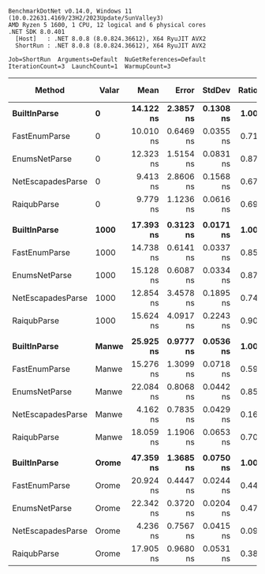 ```

BenchmarkDotNet v0.14.0, Windows 11 (10.0.22631.4169/23H2/2023Update/SunValley3)
AMD Ryzen 5 1600, 1 CPU, 12 logical and 6 physical cores
.NET SDK 8.0.401
  [Host]   : .NET 8.0.8 (8.0.824.36612), X64 RyuJIT AVX2
  ShortRun : .NET 8.0.8 (8.0.824.36612), X64 RyuJIT AVX2

Job=ShortRun  Arguments=Default  NuGetReferences=Default  
IterationCount=3  LaunchCount=1  WarmupCount=3  

```
| Method            | Valar | Mean      | Error     | StdDev    | Ratio | Allocated | Alloc Ratio |
|------------------ |------ |----------:|----------:|----------:|------:|----------:|------------:|
| **BuiltInParse**      | **0**     | **14.122 ns** | **2.3857 ns** | **0.1308 ns** |  **1.00** |         **-** |          **NA** |
| FastEnumParse     | 0     | 10.010 ns | 0.6469 ns | 0.0355 ns |  0.71 |         - |          NA |
| EnumsNetParse     | 0     | 12.323 ns | 1.5154 ns | 0.0831 ns |  0.87 |         - |          NA |
| NetEscapadesParse | 0     |  9.413 ns | 2.8606 ns | 0.1568 ns |  0.67 |         - |          NA |
| RaiqubParse       | 0     |  9.779 ns | 1.1236 ns | 0.0616 ns |  0.69 |         - |          NA |
|                   |       |           |           |           |       |           |             |
| **BuiltInParse**      | **1000**  | **17.393 ns** | **0.3123 ns** | **0.0171 ns** |  **1.00** |         **-** |          **NA** |
| FastEnumParse     | 1000  | 14.738 ns | 0.6141 ns | 0.0337 ns |  0.85 |         - |          NA |
| EnumsNetParse     | 1000  | 15.128 ns | 0.6087 ns | 0.0334 ns |  0.87 |         - |          NA |
| NetEscapadesParse | 1000  | 12.854 ns | 3.4578 ns | 0.1895 ns |  0.74 |         - |          NA |
| RaiqubParse       | 1000  | 15.624 ns | 4.0917 ns | 0.2243 ns |  0.90 |         - |          NA |
|                   |       |           |           |           |       |           |             |
| **BuiltInParse**      | **Manwe** | **25.925 ns** | **0.9777 ns** | **0.0536 ns** |  **1.00** |         **-** |          **NA** |
| FastEnumParse     | Manwe | 15.276 ns | 1.3099 ns | 0.0718 ns |  0.59 |         - |          NA |
| EnumsNetParse     | Manwe | 22.084 ns | 0.8068 ns | 0.0442 ns |  0.85 |         - |          NA |
| NetEscapadesParse | Manwe |  4.162 ns | 0.7835 ns | 0.0429 ns |  0.16 |         - |          NA |
| RaiqubParse       | Manwe | 18.059 ns | 1.1906 ns | 0.0653 ns |  0.70 |         - |          NA |
|                   |       |           |           |           |       |           |             |
| **BuiltInParse**      | **Orome** | **47.359 ns** | **1.3685 ns** | **0.0750 ns** |  **1.00** |         **-** |          **NA** |
| FastEnumParse     | Orome | 20.924 ns | 0.4447 ns | 0.0244 ns |  0.44 |         - |          NA |
| EnumsNetParse     | Orome | 22.342 ns | 0.3720 ns | 0.0204 ns |  0.47 |         - |          NA |
| NetEscapadesParse | Orome |  4.236 ns | 0.7567 ns | 0.0415 ns |  0.09 |         - |          NA |
| RaiqubParse       | Orome | 17.905 ns | 0.9680 ns | 0.0531 ns |  0.38 |         - |          NA |
